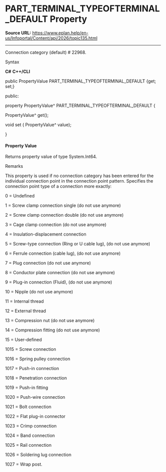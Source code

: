 # PART_TERMINAL_TYPEOFTERMINAL_DEFAULT Property

**Source URL:** https://www.eplan.help/en-us/Infoportal/Content/api/2026/topic135.html

---

Connection category (default) # 22968.

Syntax

**C#**
**C++/CLI**


public PropertyValue PART_TERMINAL_TYPEOFTERMINAL_DEFAULT {get; set;}

public:

property PropertyValue^ PART_TERMINAL_TYPEOFTERMINAL_DEFAULT {

   PropertyValue^ get();

   void set (    PropertyValue^ value);

}


#### Property Value

Returns property value of type System.Int64.

Remarks

This property is used if no connection category has been entered for the individual connection point in the connection point pattern. Specifies the connection point type of a connection more exactly:

0 = Undefined

1 = Screw clamp connection single (do not use anymore)

2 = Screw clamp connection double (do not use anymore)

3 = Cage clamp connection (do not use anymore)

4 = Insulation-displacement connection

5 = Screw-type connection (Ring or U cable lug), (do not use anymore)

6 = Ferrule connection (cable lug), (do not use anymore)

7 = Plug connection (do not use anymore)

8 = Conductor plate connection (do not use anymore)

9 = Plug-in connection (Fluid), (do not use anymore)

10 = Nipple (do not use anymore)

11 = Internal thread

12 = External thread

13 = Compression nut (do not use anymore)

14 = Compression fitting (do not use anymore)

15 = User-defined

1015 = Screw connection

1016 = Spring pulley connection

1017 = Push-in connection

1018 = Penetration connection

1019 = Push-in fitting

1020 = Push-wire connection

1021 = Bolt connection

1022 = Flat plug-in connector

1023 = Crimp connection

1024 = Band connection

1025 = Rail connection

1026 = Soldering lug connection

1027 = Wrap post.
